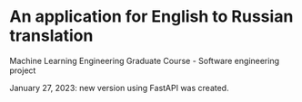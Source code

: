 # An application for English to Russian translation
Machine Learning Engineering Graduate Course - Software engineering project

January 27, 2023: new version using FastAPI was created.
